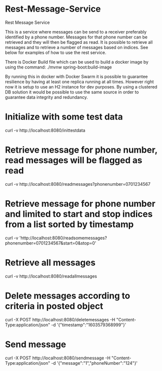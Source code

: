 # Rest-Message-Service
Rest Message Service

This is a service where messages can be send to a receiver preferably identified by a phone number. Messages for that phone number can be retrieved and they will then be flagged as read. It is possible to retrieve all messages and to retrieve a number of messages based on indices. See below for examples of how to use the rest service.

There is Docker Build file which can be used to build a docker image by using the command: ./mvnw spring-boot:build-image

By running this in docker with Docker Swarm it is possible to guarantee resilience by having at least one replica running at all times. However right now it is setup to use an H2 instance for dev purposes. By using a clustered DB solution it would be possible to use the same source in order to guarantee data integrity and redundancy.

# Initialize with some test data
curl -v http://localhost:8080/inittestdata

# Retrieve message for phone number, read messages will be flagged as read
curl -v http://localhost:8080/readmessages?phonenumber=0701234567

# Retrieve message for phone number and limited to start and stop indices from a list sorted by timestamp
curl -v 'http://localhost:8080/readsomemessages?phonenumber=0701234567&start=0&stop=0'

# Retrieve all messages
curl -v http://localhost:8080/readallmessages

# Delete messages according to criteria in posted object
curl -X POST http://localhost:8080/deletemessages -H "Content-Type:application/json" -d '{"timestamp":"1603579368999"}'

# Send message
curl -X POST http://localhost:8080/sendmessage -H "Content-Type:application/json" -d '{"message":"1","phoneNumber":"124"}'


